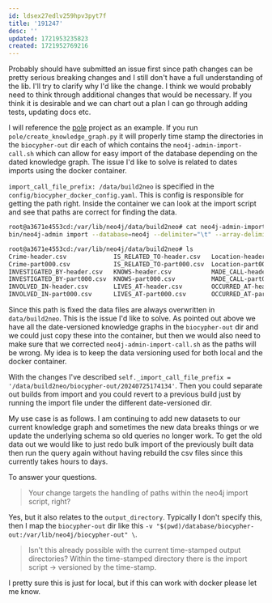 ```yaml
---
id: ldsex27edlv259hpv3pyt7f
title: '191247'
desc: ''
updated: 1721953235823
created: 1721952769216
---
```


Probably should have submitted an issue first since path changes can be pretty serious breaking changes and I still don't have a full understanding of the lib. I'll try to clarify why I'd like the change. I think we would probably need to think through additional changes that would be necessary. If you think it is desirable and we can chart out a plan I can go through adding tests, updating docs etc. 

I will reference the [pole](https://github.com/biocypher/pole) project as an example. If you run `pole/create_knowledge_graph.py` it will properly time stamp the directories in the `biocypher-out` dir each of which contains the `neo4j-admin-import-call.sh` which can allow for easy import of the database depending on the dated knowledge graph. The issue I'd like to solve is related to dates imports using the docker container.

`import_call_file_prefix: /data/build2neo` is specified in the `config/biocypher_docker_config.yaml`. This is config is responsible for getting the path right. Inside the container we can look at the import script and see that paths are correct for finding the data.

```bash
root@a3671e4553cd:/var/lib/neo4j/data/build2neo# cat neo4j-admin-import-call.sh
bin/neo4j-admin import --database=neo4j --delimiter="\t" --array-delimiter="|" --quote='+' --force=true --skip-bad-relationships=true --skip-duplicate-nodes=true --nodes="/data/build2neo/Crime-header.csv,/data/build2neo/Crime-part.*" --nodes="/data/build2neo/Officer-header.csv,/data/build2neo/Officer-part.*" --nodes="/data/build2neo/Object-header.csv,/data/build2neo/Object-part.*" --nodes="/data/build2neo/PhoneCall-header.csv,/data/build2neo/PhoneCall-part.*" --nodes="/data/build2neo/Schema_info-header.csv,/data/build2neo/Schema_info-part.*" --nodes="/data/build2neo/Person-header.csv,/data/build2neo/Person-part.*" --nodes="/data/build2neo/Location-header.csv,/data/build2neo/Location-part.*" --relationships="/data/build2neo/INVOLVED_IN-header.csv,/data/build2neo/INVOLVED_IN-part.*" --relationships="/data/build2neo/RECEIVED_CALL-header.csv,/data/build2neo/RECEIVED_CALL-part.*" --relationships="/data/build2neo/IS_RELATED_TO-header.csv,/data/build2neo/IS_RELATED_TO-part.*" --relationships="/data/build2neo/KNOWS-header.csv,/data/build2neo/KNOWS-part.*" --relationships="/data/build2neo/INVESTIGATED_BY-header.csv,/data/build2neo/INVESTIGATED_BY-part.*" --relationships="/data/build2neo/OCCURRED_AT-header.csv,/data/build2neo/OCCURRED_AT-part.*" --relationships="/data/build2neo/LIVES_AT-header.csv,/data/build2neo/LIVES_AT-part.*" --relationships="/data/build2neo/PARTY_TO-header.csv,/data/build2neo/PARTY_TO-part.*" --relationships="/data/build2neo/MADE_CALL-header.csv,/data/build2neo/MADE_CALL-part.*" 

root@a3671e4553cd:/var/lib/neo4j/data/build2neo# ls
Crime-header.csv             IS_RELATED_TO-header.csv   Location-header.csv      Object-header.csv     Person-header.csv          Schema_info-header.csv
Crime-part000.csv            IS_RELATED_TO-part000.csv  Location-part000.csv     Object-part000.csv    Person-part000.csv         Schema_info-part000.csv
INVESTIGATED_BY-header.csv   KNOWS-header.csv           MADE_CALL-header.csv     Officer-header.csv    PhoneCall-header.csv       neo4j-admin-import-call.sh
INVESTIGATED_BY-part000.csv  KNOWS-part000.csv          MADE_CALL-part000.csv    Officer-part000.csv   PhoneCall-part000.csv      schema_info.yaml
INVOLVED_IN-header.csv       LIVES_AT-header.csv        OCCURRED_AT-header.csv   PARTY_TO-header.csv   RECEIVED_CALL-header.csv
INVOLVED_IN-part000.csv      LIVES_AT-part000.csv       OCCURRED_AT-part000.csv  PARTY_TO-part000.csv  RECEIVED_CALL-part000.csv
```

Since this path is fixed the data files are always overwritten in `data/build2neo`. This is the issue I'd like to solve. As pointed out above we have all the date-versioned knowledge graphs in the `biocypher-out` dir and we could just copy these into the container, but then we would also need to make sure that we corrected `neo4j-admin-import-call.sh` as the paths will be wrong. My idea is to keep the data versioning used for both local and the docker container.

With the changes I've described `self._import_call_file_prefix = '/data/build2neo/biocypher-out/20240725174134'`. Then you could separate out builds from import and you could revert to a previous build just by running the import file under the different date-versioned dir. 

My use case is as follows. I am continuing to add new datasets to our current knowledge graph and sometimes the new data breaks things or we update the underlying schema so old queries no longer work. To get the old data out we would like to just redo bulk import of the previously built data then run the query again without having rebuild the csv files since this currently takes hours to days.  

To answer your questions. 

>Your change targets the handling of paths within the neo4j import script, right?

Yes, but it also relates to the `output_directory`. Typically I don't specify this, then I map the `biocypher-out` dir like this `-v "$(pwd)/database/biocypher-out:/var/lib/neo4j/biocypher-out" \`.

> Isn't this already possible with the current time-stamped output directories? Within the time-stamped directory there is the import script -> versioned by the time-stamp.

I pretty sure this is just for local, but if this can work with docker please let me know.